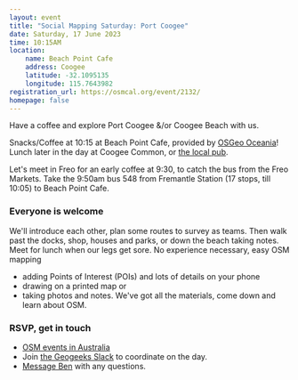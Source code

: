 ```yaml
---
layout: event
title: "Social Mapping Saturday: Port Coogee"
date: Saturday, 17 June 2023
time: 10:15AM
location:
    name: Beach Point Cafe
    address: Coogee
    latitude: -32.1095135
    longitude: 115.7643982
registration_url: https://osmcal.org/event/2132/
homepage: false
---
```

Have a coffee and explore Port Coogee &/or Coogee Beach with us.

Snacks/Coffee at 10:15 at Beach Point Cafe, provided by [OSGeo Oceania](https://osgeo-oceania.org/)! Lunch later in the day at Coogee Common, or [the local pub](https://www.openstreetmap.org/node/9559691520).

Let's meet in Freo for an early coffee at 9:30, to catch the bus from the Freo Markets. Take the 9:50am bus 548 from Fremantle Station (17 stops, till 10:05) to Beach Point Cafe.

### Everyone is welcome

We'll introduce each other, plan some routes to survey as teams. Then walk past the docks, shop, houses and parks, or down the beach taking notes. Meet for lunch when our legs get sore.
No experience necessary, easy OSM mapping

* adding Points of Interest (POIs) and lots of details on your phone
* drawing on a printed map or
* taking photos and notes. We've got all the materials, come down and learn about OSM.

### RSVP, get in touch

* [OSM events in Australia](https://osmcal.org/?in=Australia)
* Join [the Geogeeks Slack](https://join.slack.com/t/geogeeks/shared_invite/zt-13fnotoqb-YkyMTmvwZEB_nDUis_30hw) to coordinate on the day.
* [Message Ben](https://www.openstreetmap.org/message/new/BudgieInWA) with any questions.
